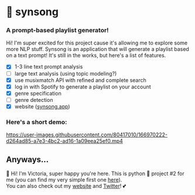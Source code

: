 # :musical_note: synsong

### A prompt-based playlist generator!

Hi! I'm super excited for this project cause it's allowing me to explore some more NLP stuff. Synsong is an application
that will generate a playlist based on a text prompt! It's still in the works, but here's a list of features.

- [x] 1-3 line text prompt analysis
- [ ] large text analysis (using topic modeling?)
- [x] use musixmatch API with refined and complete search
- [x] log in with Spotify to generate a playlist on your account
- [x] genre specification
- [ ] genre detection
- [x] website ([synsong.app](https://synsong.app))

### Here's a short demo:


https://user-images.githubusercontent.com/80417010/166970222-d264ad85-a7e3-4bc2-ad16-1a09eea25ef0.mp4


## Anyways...

:wave: Hi! I'm Victoria, super happy you're here. This is python :snake: project #2 for me (you can find my very simple first one
[here](https://github.com/victoriaslocum752/cipher-projects)).  
You can also check out my [website](https://victoriaslocum.com) and [Twitter](https://twitter.com/VictoriaSlocum3)! :two_hearts:

